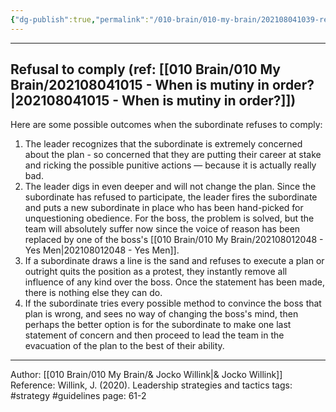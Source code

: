```yaml
---
{"dg-publish":true,"permalink":"/010-brain/010-my-brain/202108041039-refusal-to-comply/","created":"2021-08-04T10:39:19.000-04:00","updated":"2025-03-21T17:06:00.715-04:00"}
---
```


---

## Refusal to comply (ref: [[010 Brain/010 My Brain/202108041015 - When is mutiny in order?\|202108041015 - When is mutiny in order?]])
Here are some possible outcomes when the subordinate refuses to comply:
1. The leader recognizes that the subordinate is extremely concerned about the plan - so concerned that they are putting their career at stake and ricking the possible punitive actions — because it is actually really bad. 
2. The leader digs in even deeper and will not change the plan. Since the subordinate has refused to participate, the leader fires the subordinate and puts a new subordinate in place who has been hand-picked for unquestioning obedience. For the boss, the problem is solved, but the team will absolutely suffer now since the voice of reason has been replaced by one of the boss's [[010 Brain/010 My Brain/202108012048 - Yes Men\|202108012048 - Yes Men]].
3. If a subordinate draws a line is the sand and refuses to execute a plan or outright quits the position as a protest, they instantly remove all influence of any kind over the boss. Once the statement has been made, there is nothing else they can do.
4. If the subordinate tries every possible method to convince the boss that plan is wrong, and sees no way of changing the boss's mind, then perhaps the better option is for the subordinate to make one last statement of concern and then proceed to lead the team in the evacuation of the plan to the best of their ability. 

---

Author: [[010 Brain/010 My Brain/& Jocko Willink\|& Jocko Willink]]
Reference: Willink, J. (2020). Leadership strategies and tactics
tags: #strategy #guidelines
page: 61-2